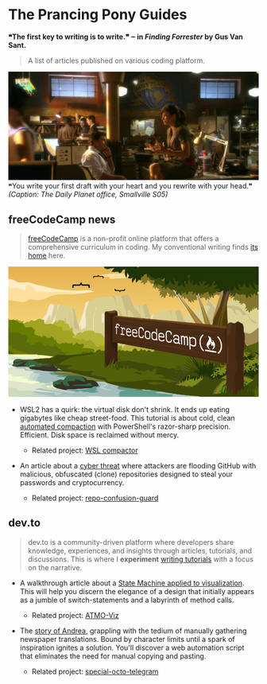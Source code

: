 # The Prancing Pony Guides
**❝The first key to writing is to write.❞ ‒ in *Finding Forrester* by Gus Van Sant.**

> A list of articles published on various coding platform.

![Banner Image](</img/smallville.jpg> "Lois Lane and Clark Kent having a conversation.")
<br>❝You write your first draft with your heart and you rewrite with your head.❞
*(Caption: The Daily Planet office, Smallville S05)*

## freeCodeCamp news

> [freeCodeCamp](freecodecamp.org) is a non-profit online platform that offers a comprehensive curriculum in coding. My conventional writing finds [its home](https://www.freecodecamp.org/news/author/brkln/) here.

![Banner Image](</img/freecodecamp.jpg> "freeCodeCamp logo.")

- WSL2 has a quirk: the virtual disk don't shrink. It ends up eating gigabytes like cheap street-food. This tutorial is about cold, clean [automated compaction](https://www.freecodecamp.org/news/how-to-free-up-and-automatically-manage-disk-space-for-wsl-on-windows-1011/) with PowerShell's razor-sharp precision. Efficient. Disk space is reclaimed without mercy.
  - Related project: [WSL compactor](https://github.com/brooks-code/WSL-VHDX-Compact)

- An article about a [cyber threat](https://www.freecodecamp.org/news/protect-github-repos-from-malicious-clones/) where attackers are flooding GitHub with malicious, obfuscated (clone) repositories designed to steal your passwords and cryptocurrency.
  - Related project: [repo-confusion-guard](https://github.com/brooks-code/repo-confusion-guard)

## dev.to

> dev.to is a community-driven platform where developers share knowledge, experiences, and insights through articles, tutorials, and discussions. This is where I **experiment** [writing tutorials](https://dev.to/atomictangerline/) with a focus on the narrative.

- A walkthrough article about a [State Machine applied to visualization](https://dev.to/atomictangerline/). This will help you discern the elegance of a design that initially appears as a jumble of switch-statements and a labyrinth of method calls.
  - Related project: [ATMO-Viz](https://github.com/brooks-code/silver-broccoli)

- The [story of Andrea](https://dev.to/atomictangerline/series/30533), grappling with the tedium of manually gathering newspaper translations. Bound by character limits until a spark of inspiration ignites a solution. You'll discover a web automation script that eliminates the need for manual copying and pasting.
  - Related project: [special-octo-telegram](https://github.com/brooks-code/special-octo-telegram)
